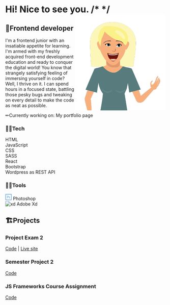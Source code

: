 # Hi! Nice to see you. /* <img src='gitme.png' alt='avatar' height='300' style='float: right'/> */
 
## 👶Frontend developer 
I'm a frontend junior with an insatiable appetite for learning. I'm armed with my freshly acquired front-end development education and ready to conquer the digital world! You know that strangely satisfying feeling of immersing yourself in code? Well, I thrive on it. I can spend hours in a focused state, battling those pesky bugs and tweaking on every detail to make the code as neat as possible.

✏Currently working on: My portfolio page


### 👩‍💻Tech
HTML <br/>
JavaScript <br/>
CSS <br/>
SASS <br/>
React <br/>
Bootstrap <br/>
Wordpress as REST API

### 👩‍🔧Tools 
<img src="https://raw.githubusercontent.com/devicons/devicon/master/icons/photoshop/photoshop-line.svg" alt="photoshop" width="20" height="20"/> Photoshop <br/>
<img src="https://cdn.worldvectorlogo.com/logos/adobe-xd.svg" alt="xd" width="20" height="20"/> Adobe Xd

## 🏗Projects

### Project Exam 2
[Code](https://github.com/vildehalvorsen/project-exam-2/) | [Live site](https://hwuapp.netlify.com/)

### Semester Project 2
[Code](https://github.com/vildehalvorsen/semester-project-2)

### JS Frameworks Course Assignment
[Code](https://github.com/vildehalvorsen/js-frameworks-ca)

